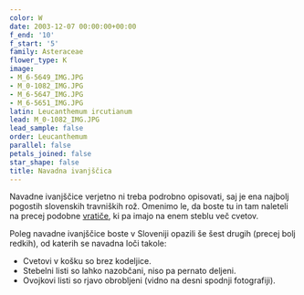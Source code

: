 ```yaml
---
color: W
date: 2003-12-07 00:00:00+00:00
f_end: '10'
f_start: '5'
family: Asteraceae
flower_type: K
image:
- M_6-5649_IMG.JPG
- M_0-1082_IMG.JPG
- M_6-5647_IMG.JPG
- M_6-5651_IMG.JPG
latin: Leucanthemum ircutianum
lead: M_0-1082_IMG.JPG
lead_sample: false
order: Leucanthemum
parallel: false
petals_joined: false
star_shape: false
title: Navadna ivanjščica
---
```

Navadne ivanjščice verjetno ni treba podrobno opisovati, saj je ena najbolj pogostih slovenskih travniških rož. Omenimo le, da boste tu in tam naleteli na precej podobne [vratiče](../../tanacetumcorymbosum/&#268;ešuljasti-vrati&#269;/), ki pa imajo na enem steblu več cvetov.

Poleg navadne ivanjščice boste v Sloveniji opazili še šest drugih (precej bolj redkih), od katerih se navadna loči takole:

-   Cvetovi v košku so brez kodeljice.
-   Stebelni listi so lahko nazobčani, niso pa pernato deljeni.
-   Ovojkovi listi so rjavo obrobljeni (vidno na desni spodnji fotografiji).
